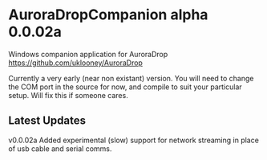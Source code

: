# AuroraDropCompanion alpha 0.0.02a

Windows companion application for AuroraDrop
https://github.com/uklooney/AuroraDrop

Currently a very early (near non existant) version.
You will need to change the COM port in the source for now, and compile to suit your particular setup. Will fix this if someone cares.

## Latest Updates

v0.0.02a
Added experimental (slow) support for network streaming in place of usb cable and serial comms.

